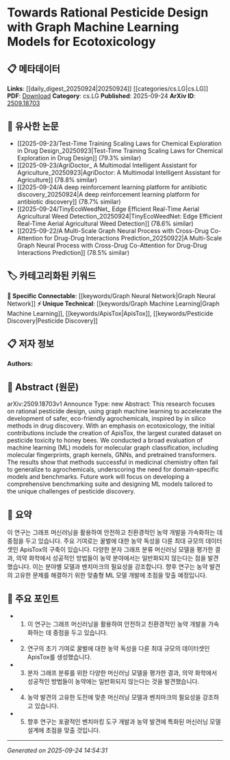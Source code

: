 <!-- KEYWORD_LINKING_METADATA:
{
  "processed_timestamp": "2025-09-24T14:54:31.197950",
  "vocabulary_version": "1.0",
  "selected_keywords": [
    "Graph Machine Learning",
    "Graph Neural Network",
    "ApisTox",
    "Pesticide Discovery"
  ],
  "rejected_keywords": [],
  "similarity_scores": {
    "Graph Machine Learning": 0.78,
    "Graph Neural Network": 0.82,
    "ApisTox": 0.75,
    "Pesticide Discovery": 0.72
  },
  "extraction_method": "AI_prompt_based",
  "budget_applied": true,
  "candidates_json": {
    "candidates": [
      {
        "surface": "Graph Machine Learning",
        "canonical": "Graph Machine Learning",
        "aliases": [
          "Graph ML"
        ],
        "category": "unique_technical",
        "rationale": "It represents a specialized application of machine learning techniques to graph data, crucial for linking advancements in ecotoxicology.",
        "novelty_score": 0.65,
        "connectivity_score": 0.7,
        "specificity_score": 0.8,
        "link_intent_score": 0.78
      },
      {
        "surface": "Graph Neural Networks",
        "canonical": "Graph Neural Network",
        "aliases": [
          "GNN"
        ],
        "category": "specific_connectable",
        "rationale": "GNNs are pivotal in processing molecular graph data, providing strong links to existing neural network research.",
        "novelty_score": 0.55,
        "connectivity_score": 0.88,
        "specificity_score": 0.85,
        "link_intent_score": 0.82
      },
      {
        "surface": "ApisTox",
        "canonical": "ApisTox",
        "aliases": [],
        "category": "unique_technical",
        "rationale": "As the largest dataset on pesticide toxicity to honey bees, it is a unique resource for ecotoxicology research.",
        "novelty_score": 0.7,
        "connectivity_score": 0.6,
        "specificity_score": 0.9,
        "link_intent_score": 0.75
      },
      {
        "surface": "Pesticide Discovery",
        "canonical": "Pesticide Discovery",
        "aliases": [],
        "category": "unique_technical",
        "rationale": "This is a specialized area of research that benefits from linking to broader chemical and ecological studies.",
        "novelty_score": 0.68,
        "connectivity_score": 0.65,
        "specificity_score": 0.78,
        "link_intent_score": 0.72
      }
    ],
    "ban_list_suggestions": [
      "medicinal chemistry",
      "broad evaluation",
      "future work"
    ]
  },
  "decisions": [
    {
      "candidate_surface": "Graph Machine Learning",
      "resolved_canonical": "Graph Machine Learning",
      "decision": "linked",
      "scores": {
        "novelty": 0.65,
        "connectivity": 0.7,
        "specificity": 0.8,
        "link_intent": 0.78
      }
    },
    {
      "candidate_surface": "Graph Neural Networks",
      "resolved_canonical": "Graph Neural Network",
      "decision": "linked",
      "scores": {
        "novelty": 0.55,
        "connectivity": 0.88,
        "specificity": 0.85,
        "link_intent": 0.82
      }
    },
    {
      "candidate_surface": "ApisTox",
      "resolved_canonical": "ApisTox",
      "decision": "linked",
      "scores": {
        "novelty": 0.7,
        "connectivity": 0.6,
        "specificity": 0.9,
        "link_intent": 0.75
      }
    },
    {
      "candidate_surface": "Pesticide Discovery",
      "resolved_canonical": "Pesticide Discovery",
      "decision": "linked",
      "scores": {
        "novelty": 0.68,
        "connectivity": 0.65,
        "specificity": 0.78,
        "link_intent": 0.72
      }
    }
  ]
}
-->

# Towards Rational Pesticide Design with Graph Machine Learning Models for Ecotoxicology

## 📋 메타데이터

**Links**: [[daily_digest_20250924|20250924]] [[categories/cs.LG|cs.LG]]
**PDF**: [Download](https://arxiv.org/pdf/2509.18703.pdf)
**Category**: cs.LG
**Published**: 2025-09-24
**ArXiv ID**: [2509.18703](https://arxiv.org/abs/2509.18703)

## 🔗 유사한 논문
- [[2025-09-23/Test-Time Training Scaling Laws for Chemical Exploration in Drug Design_20250923|Test-Time Training Scaling Laws for Chemical Exploration in Drug Design]] (79.3% similar)
- [[2025-09-23/AgriDoctor_ A Multimodal Intelligent Assistant for Agriculture_20250923|AgriDoctor: A Multimodal Intelligent Assistant for Agriculture]] (78.8% similar)
- [[2025-09-24/A deep reinforcement learning platform for antibiotic discovery_20250924|A deep reinforcement learning platform for antibiotic discovery]] (78.7% similar)
- [[2025-09-24/TinyEcoWeedNet_ Edge Efficient Real-Time Aerial Agricultural Weed Detection_20250924|TinyEcoWeedNet: Edge Efficient Real-Time Aerial Agricultural Weed Detection]] (78.6% similar)
- [[2025-09-22/A Multi-Scale Graph Neural Process with Cross-Drug Co-Attention for Drug-Drug Interactions Prediction_20250922|A Multi-Scale Graph Neural Process with Cross-Drug Co-Attention for Drug-Drug Interactions Prediction]] (78.5% similar)

## 🏷️ 카테고리화된 키워드
**🔗 Specific Connectable**: [[keywords/Graph Neural Network|Graph Neural Network]]
**⚡ Unique Technical**: [[keywords/Graph Machine Learning|Graph Machine Learning]], [[keywords/ApisTox|ApisTox]], [[keywords/Pesticide Discovery|Pesticide Discovery]]

## 📋 저자 정보

**Authors:** 

## 📄 Abstract (원문)

arXiv:2509.18703v1 Announce Type: new 
Abstract: This research focuses on rational pesticide design, using graph machine learning to accelerate the development of safer, eco-friendly agrochemicals, inspired by in silico methods in drug discovery. With an emphasis on ecotoxicology, the initial contributions include the creation of ApisTox, the largest curated dataset on pesticide toxicity to honey bees. We conducted a broad evaluation of machine learning (ML) models for molecular graph classification, including molecular fingerprints, graph kernels, GNNs, and pretrained transformers. The results show that methods successful in medicinal chemistry often fail to generalize to agrochemicals, underscoring the need for domain-specific models and benchmarks. Future work will focus on developing a comprehensive benchmarking suite and designing ML models tailored to the unique challenges of pesticide discovery.

## 📝 요약

이 연구는 그래프 머신러닝을 활용하여 안전하고 친환경적인 농약 개발을 가속화하는 데 중점을 두고 있습니다. 주요 기여로는 꿀벌에 대한 농약 독성을 다룬 최대 규모의 데이터셋인 ApisTox의 구축이 있습니다. 다양한 분자 그래프 분류 머신러닝 모델을 평가한 결과, 의약 화학에서 성공적인 방법들이 농약 분야에서는 일반화되지 않는다는 점을 발견했습니다. 이는 분야별 모델과 벤치마크의 필요성을 강조합니다. 향후 연구는 농약 발견의 고유한 문제를 해결하기 위한 맞춤형 ML 모델 개발에 초점을 맞출 예정입니다.

## 🎯 주요 포인트

- 1. 이 연구는 그래프 머신러닝을 활용하여 안전하고 친환경적인 농약 개발을 가속화하는 데 중점을 두고 있습니다.
- 2. 연구의 초기 기여로 꿀벌에 대한 농약 독성을 다룬 최대 규모의 데이터셋인 ApisTox를 생성했습니다.
- 3. 분자 그래프 분류를 위한 다양한 머신러닝 모델을 평가한 결과, 의약 화학에서 성공적인 방법들이 농약에는 일반화되지 않는다는 것을 발견했습니다.
- 4. 농약 발견의 고유한 도전에 맞춘 머신러닝 모델과 벤치마크의 필요성을 강조하고 있습니다.
- 5. 향후 연구는 포괄적인 벤치마킹 도구 개발과 농약 발견에 특화된 머신러닝 모델 설계에 초점을 맞출 것입니다.


---

*Generated on 2025-09-24 14:54:31*